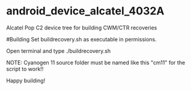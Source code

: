 # android_device_alcatel_4032A

Alcatel Pop C2 device tree for building CWM/CTR recoveries

#Building 
Set buildrecovery.sh as executable in permissions.

Open terminal and type ./buildrecovery.sh 

NOTE: Cyanogen 11 source folder must be named like this "cm11" for the script to work!!

Happy building!

